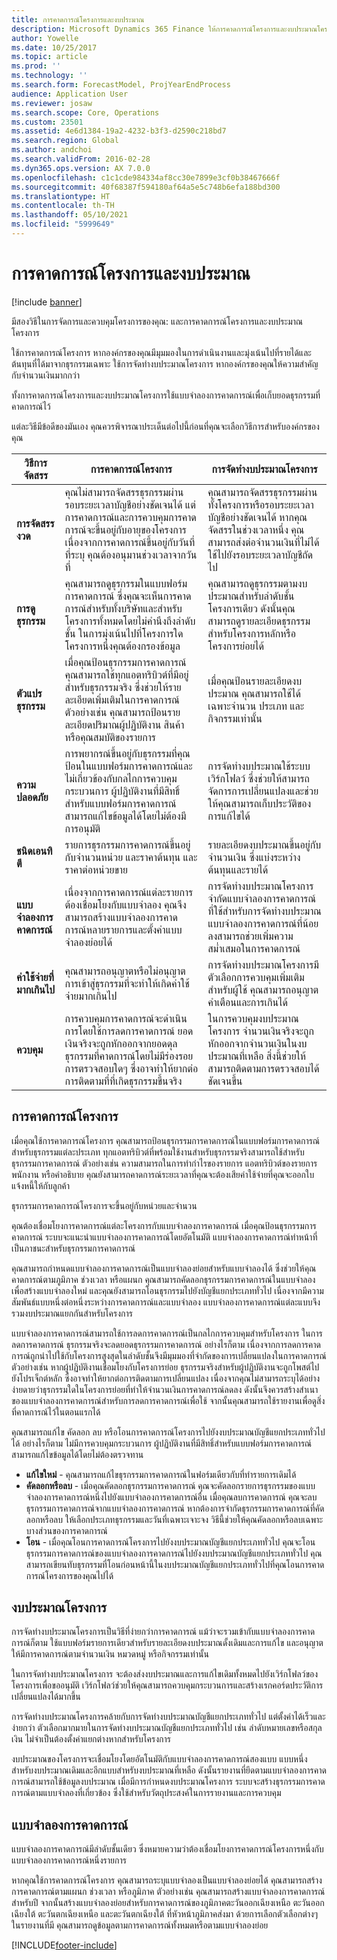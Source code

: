 ```yaml
---
title: การคาดการณ์โครงการและงบประมาณ
description: Microsoft Dynamics 365 Finance ให้การคาดการณ์โครงการและงบประมาณโครงการเพื่อจัดการและควบคุมโครงการของคุณ
author: Yowelle
ms.date: 10/25/2017
ms.topic: article
ms.prod: ''
ms.technology: ''
ms.search.form: ForecastModel, ProjYearEndProcess
audience: Application User
ms.reviewer: josaw
ms.search.scope: Core, Operations
ms.custom: 23501
ms.assetid: 4e6d1384-19a2-4232-b3f3-d2590c218bd7
ms.search.region: Global
ms.author: andchoi
ms.search.validFrom: 2016-02-28
ms.dyn365.ops.version: AX 7.0.0
ms.openlocfilehash: c1c1cde984334af8cc30e7899e3cf0b38467666f
ms.sourcegitcommit: 40f68387f594180af64a5e5c748b6efa188bd300
ms.translationtype: HT
ms.contentlocale: th-TH
ms.lasthandoff: 05/10/2021
ms.locfileid: "5999649"
---
```

# <a name="project-forecasts-and-budgets"></a>การคาดการณ์โครงการและงบประมาณ

[!include [banner](../includes/banner.md)]

มีสองวิธีในการจัดการและควบคุมโครงการของคุณ: และการคาดการณ์โครงการและงบประมาณโครงการ 

ใช้การคาดการณ์โครงการ หากองค์กรของคุณมีมุมมองในการดำเนินงานและมุ่งเน้นไปที่รายได้และต้นทุนที่ได้มาจากธุรกรรมเฉพาะ ใช้การจัดทำงบประมาณโครงการ หากองค์กรของคุณให้ความสำคัญกับจำนวนเงินมากกว่า 

ทั้งการคาดการณ์โครงการและงบประมาณโครงการใช้แบบจำลองการคาดการณ์เพื่อเก็บยอดธุรกรรมที่คาดการณ์ไว้ 

แต่ละวิธีมีข้อดีของมันเอง คุณควรพิจารณาประเด็นต่อไปนี้ก่อนที่คุณจะเลือกวิธีการสำหรับองค์กรของคุณ

|   วิธีการจัดสรร       |           การคาดการณ์โครงการ            |        การจัดทำงบประมาณโครงการ                           |
|---------------------------|------------------------------------------|----------------------------------------------------|
| **การจัดสรรงวด**     | คุณไม่สามารถจัดสรรธุรกรรมผ่านรอบระยะเวลาบัญชีอย่างชัดเจนได้ แต่การคาดการณ์และการควบคุมการคาดการณ์จะขึ้นอยู่กับอายุของโครงการ เนื่องจากการคาดการณ์ขึ้นอยู่กับวันที่ที่ระบุ คุณต้องอนุมานช่วงเวลาจากวันที่ | คุณสามารถจัดสรรธุรกรรมผ่านทั้งโครงการหรือรอบระยะเวลาบัญชีอย่างชัดเจนได้ หากคุณจัดสรรในช่วงเวลาหนึ่ง คุณสามารถส่งต่อจำนวนเงินที่ไม่ได้ใช้ไปยังรอบระยะเวลาบัญชีถัดไป |
| **การดูธุรกรรม**  | คุณสามารถดูธุรกรรมในแบบฟอร์มการคาดการณ์ ซึ่งคุณจะเห็นการคาดการณ์สำหรับทั้งบริษัทและสำหรับโครงการทั้งหมดโดยไม่คำนึงถึงลำดับชั้น ในการมุ่งเน้นไปที่โครงการใดโครงการหนึ่งคุณต้องกรองข้อมูล                                       | คุณสามารถดูธุรกรรมตามงบประมาณสำหรับลำดับชั้นโครงการเดียว ดังนั้นคุณสามารถดูรายละเอียดธุรกรรมสำหรับโครงการหลักหรือโครงการย่อยได้                 |
| **ตัวแปรธุรกรรม** | เมื่อคุณป้อนธุรกรรมการคาดการณ์ คุณสามารถใช้ทุกแอตทริบิวต์ที่มีอยู่สำหรับธุรกรรมจริง ซึ่งช่วยให้รายละเอียดเพิ่มเติมในการคาดการณ์ ตัวอย่างเช่น คุณสามารถป้อนรายละเอียดปริมาณผู้ปฏิบัติงาน สินค้า หรือคุณสมบัติของรายการ         | เมื่อคุณป้อนรายละเอียดงบประมาณ คุณสามารถใช้ได้เฉพาะจำนวน ประเภท และกิจกรรมเท่านั้น                    |
| **ความปลอดภัย**              | การพยากรณ์ขึ้นอยู่กับธุรกรรมที่คุณป้อนในแบบฟอร์มการคาดการณ์และไม่เกี่ยวข้องกับกลไกการควบคุมกระบวนการ ผู้ปฏิบัติงานที่มีสิทธิ์สำหรับแบบฟอร์มการคาดการณ์สามารถแก้ไขข้อมูลได้โดยไม่ต้องมีการอนุมัติ                                        | การจัดทำงบประมาณใช้ระบบเวิร์กโฟลว์ ซึ่งช่วยให้สามารถจัดการการเปลี่ยนแปลงและช่วยให้คุณสามารถเก็บประวัติของการแก้ไขได้         |
| **ชนิดเอนทิตี**           | รายการธุรกรรมการคาดการณ์ขึ้นอยู่กับจำนวนหน่วย และราคาต้นทุน และราคาต่อหน่วยขาย  | รายละเอียดงบประมาณขึ้นอยู่กับจำนวนเงิน ซึ่งแบ่งระหว่างต้นทุนและรายได้                                          |
| **แบบจำลองการคาดการณ์**       | เนื่องจากการคาดการณ์แต่ละรายการต้องเชื่อมโยงกับแบบจำลอง คุณจึงสามารถสร้างแบบจำลองการคาดการณ์หลายรายการและตั้งค่าแบบจำลองย่อยได้           | การจัดทำงบประมาณโครงการจำกัดแบบจำลองการคาดการณ์ที่ใช้สำหรับการจัดทำงบประมาณ แบบจำลองการคาดการณ์ที่น้อยลงสามารถช่วยเพิ่มความสม่ำเสมอในการคาดการณ์                           |
| **ค่าใช้จ่ายที่มากเกินไป**         | คุณสามารถอนุญาตหรือไม่อนุญาตการเข้าสู่ธุรกรรมที่จะทำให้เกิดค่าใช้จ่ายมากเกินไป   | การจัดทำงบประมาณโครงการมีตัวเลือกการควบคุมเพิ่มเติมสำหรับผู้ใช้ คุณสามารถอนุญาตคำเตือนและการเกินได้                    |
| **ควบคุม**               | การควบคุมการคาดการณ์จะดำเนินการโดยใช้การลดการคาดการณ์ ยอดเงินจริงจะถูกหักออกจากยอดดุลธุรกรรมที่คาดการณ์โดยไม่มีร่องรอยการตรวจสอบใดๆ ซึ่งอาจทำให้ยากต่อการติดตามที่ที่เกิดธุรกรรมขึ้นจริง                   | ในการควบคุมงบประมาณโครงการ จำนวนเงินจริงจะถูกหักออกจากจำนวนเงินในงบประมาณที่เหลือ สิ่งนี้ช่วยให้สามารถติดตามการตรวจสอบได้ชัดเจนขึ้น                                   |

## <a name="project-forecasts"></a>การคาดการณ์โครงการ
เมื่อคุณใช้การคาดการณ์โครงการ คุณสามารถป้อนธุรกรรมการคาดการณ์ในแบบฟอร์มการคาดการณ์สำหรับธุรกรรมแต่ละประเภท ทุกแอตทริบิวต์ที่พร้อมใช้งานสำหรับธุรกรรมจริงสามารถใช้สำหรับธุรกรรมการคาดการณ์ ตัวอย่างเช่น ความสามารถในการทำกำไรของรายการ แอตทริบิวต์ของรายการ พนักงาน หรือคำอธิบาย คุณยังสามารถคาดการณ์ระยะเวลาที่คุณจะต้องเสียค่าใช้จ่ายที่คุณจะออกใบแจ้งหนี้ให้กับลูกค้า 

ธุรกรรมการคาดการณ์โครงการจะขึ้นอยู่กับหน่วยและจำนวน 

คุณต้องเชื่อมโยงการคาดการณ์แต่ละโครงการกับแบบจำลองการคาดการณ์ เมื่อคุณป้อนธุรกรรมการคาดการณ์ ระบบจะแนะนำแบบจำลองการคาดการณ์โดยอัตโนมัติ แบบจำลองการคาดการณ์ทำหน้าที่เป็นภาชนะสำหรับธุรกรรมการคาดการณ์ 

คุณสามารถกำหนดแบบจำลองการคาดการณ์เป็นแบบจำลองย่อยสำหรับแบบจำลองได้ ซึ่งช่วยให้คุณคาดการณ์ตามภูมิภาค ช่วงเวลา หรือแผนก คุณสามารถคัดลอกธุรกรรมการคาดการณ์ในแบบจำลองเพื่อสร้างแบบจำลองใหม่ และคุณยังสามารถโอนธุรกรรมไปยังบัญชีแยกประเภททั่วไป เนื่องจากมีความสัมพันธ์แบบหนึ่งต่อหนึ่งระหว่างการคาดการณ์และแบบจำลอง แบบจำลองการคาดการณ์แต่ละแบบจึงรวมงบประมาณแยกกันสำหรับโครงการ 

แบบจำลองการคาดการณ์สามารถใช้การลดการคาดการณ์เป็นกลไกการควบคุมสำหรับโครงการ ในการลดการคาดการณ์ ธุรกรรมจริงจะลดยอดธุรกรรมการคาดการณ์ อย่างไรก็ตาม เนื่องจากการลดการคาดการณ์ถูกนำไปใช้กับโครงการสูงสุดในลำดับชั้นจึงมีมุมมองที่จำกัดของการเปลี่ยนแปลงในการคาดการณ์ ตัวอย่างเช่น หากผู้ปฏิบัติงานเชื่อมโยงกับโครงการย่อย ธุรกรรมจริงสำหรับผู้ปฏิบัติงานจะถูกโพสต์ไปยังโปรเจ็กต์หลัก ซึ่งอาจทำให้ยากต่อการติดตามการเปลี่ยนแปลง เนื่องจากคุณไม่สามารถระบุได้อย่างง่ายดายว่าธุรกรรมใดในโครงการย่อยที่ทำให้จำนวนเงินการคาดการณ์ลดลง ดังนั้นจึงควรสร้างสำเนาของแบบจำลองการคาดการณ์สำหรับการลดการคาดการณ์เพื่อใช้ จากนั้นคุณสามารถใช้รายงานเพื่อดูสิ่งที่คาดการณ์ไว้ในตอนแรกได้ 

คุณสามารถแก้ไข คัดลอก ลบ หรือโอนการคาดการณ์โครงการไปยังงบประมาณบัญชีแยกประเภททั่วไปได้ อย่างไรก็ตาม ไม่มีการควบคุมกระบวนการ ผู้ปฏิบัติงานที่มีสิทธิ์สำหรับแบบฟอร์มการคาดการณ์สามารถแก้ไขข้อมูลได้โดยไม่ต้องตรวจทาน

-   **แก้ไขใหม่** - คุณสามารถแก้ไขธุรกรรมการคาดการณ์ในฟอร์มเดียวกับที่ทำรายการเดิมได้
-   **คัดลอกหรือลบ** - เมื่อคุณคัดลอกธุรกรรมการคาดการณ์ คุณจะคัดลอกรายการธุรกรรมของแบบจำลองการคาดการณ์หนึ่งไปยังแบบจำลองการคาดการณ์อื่น เมื่อคุณลบการคาดการณ์ คุณจะลบธุรกรรมการคาดการณ์จากแบบจำลองการคาดการณ์ หากต้องการจำกัดธุรกรรมการคาดการณ์ที่คัดลอกหรือลบ ให้เลือกประเภทธุรกรรมและวันที่เฉพาะเจาะจง วิธีนี้ช่วยให้คุณคัดลอกหรือลบเฉพาะบางส่วนของการคาดการณ์
-   **โอน** - เมื่อคุณโอนการคาดการณ์โครงการไปยังงบประมาณบัญชีแยกประเภททั่วไป คุณจะโอนธุรกรรมการคาดการณ์ของแบบจำลองการคาดการณ์ไปยังงบประมาณบัญชีแยกประเภททั่วไป คุณสามารถเขียนทับธุรกรรมที่โอนก่อนหน้านี้ในงบประมาณบัญชีแยกประเภททั่วไปที่คุณโอนการคาดการณ์โครงการของคุณไปได้

## <a name="project-budgets"></a>งบประมาณโครงการ
การจัดทำงบประมาณโครงการเป็นวิธีที่ง่ายกว่าการคาดการณ์ แม้ว่าจะรวมเข้ากับแบบจำลองการคาดการณ์ก็ตาม ใช้แบบฟอร์มรายการเดียวสำหรับรายละเอียดงบประมาณดั้งเดิมและการแก้ไข และอนุญาตให้มีการคาดการณ์ตามจำนวนเงิน หมวดหมู่ หรือกิจกรรมเท่านั้น 

ในการจัดทำงบประมาณโครงการ จะต้องส่งงบประมาณและการแก้ไขเดิมทั้งหมดไปยังเวิร์กโฟลว์ของโครงการเพื่อขออนุมัติ เวิร์กโฟลว์ช่วยให้คุณสามารถควบคุมกระบวนการและสร้างเรกคอร์ดประวัติการเปลี่ยนแปลงได้มากขึ้น 

การจัดทำงบประมาณโครงการคล้ายกับการจัดทำงบประมาณบัญชีแยกประเภททั่วไป แต่ตั้งค่าได้เร็วและง่ายกว่า ตัวเลือกมากมายในการจัดทำงบประมาณบัญชีแยกประเภททั่วไป เช่น ลำดับหมายเลขหรือสกุลเงิน ไม่จำเป็นต้องตั้งค่าแยกต่างหากสำหรับโครงการ

งบประมาณของโครงการจะเชื่อมโยงโดยอัตโนมัติกับแบบจำลองการคาดการณ์สองแบบ แบบหนึ่งสำหรับงบประมาณเดิมและอีกแบบสำหรับงบประมาณที่เหลือ ดังนั้นรายงานที่ยึดตามแบบจำลองการคาดการณ์สามารถใช้ข้อมูลงบประมาณ เมื่อมีการกำหนดงบประมาณโครงการ ระบบจะสร้างธุรกรรมการคาดการณ์ตามแบบจำลองที่เกี่ยวข้อง ซึ่งใช้สำหรับวัตถุประสงค์ในการรายงานและการควบคุม

## <a name="forecast-models"></a>แบบจำลองการคาดการณ์
แบบจำลองการคาดการณ์มีลำดับชั้นเดียว ซึ่งหมายความว่าต้องเชื่อมโยงการคาดการณ์โครงการหนึ่งกับแบบจำลองการคาดการณ์หนึ่งรายการ

หากคุณใช้การคาดการณ์โครงการ คุณสามารถระบุแบบจำลองเป็นแบบจำลองย่อยได้ คุณสามารถสร้างการคาดการณ์ตามแผนก ช่วงเวลา หรือภูมิภาค ตัวอย่างเช่น คุณสามารถสร้างแบบจำลองการคาดการณ์สำหรับปี จากนั้นสร้างแบบจำลองย่อยสำหรับการคาดการณ์ของภูมิภาคตะวันออกเฉียงเหนือ ตะวันออกเฉียงใต้ ตะวันตกเฉียงเหนือ และตะวันตกเฉียงใต้ ที่หัวหน้าภูมิภาคส่งมา ด้วยการเลือกตัวเลือกต่างๆ ในรายงานที่มี คุณสามารถดูข้อมูลตามการคาดการณ์ทั้งหมดหรือตามแบบจำลองย่อย





[!INCLUDE[footer-include](../includes/footer-banner.md)]